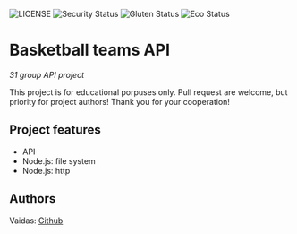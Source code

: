 ![LICENSE](https://img.shields.io/badge/license-MIT-blue.svg?style=flat-square)
![Security Status](https://img.shields.io/security-headers?label=Security&url=https%3A%2F%2Fgithub.com&style=flat-square)
![Gluten Status](https://img.shields.io/badge/Gluten-Free-green.svg)
![Eco Status](https://img.shields.io/badge/ECO-Friendly-green.svg)

# Basketball teams API

_31 group API project_

This project is for educational porpuses only. Pull request are welcome, but priority for project authors! Thank you for your cooperation!

## Project features

- API
- Node.js: file system
- Node.js: http

## Authors

Vaidas: [Github](https://github.com/VaidasMakstutis)